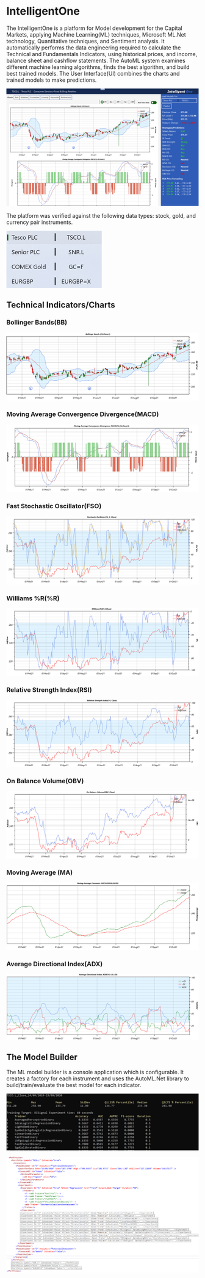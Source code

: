 # IntelligentOne
The IntelligentOne is a platform for Model development for the Capital Markets, applying Machine Learning(ML) techniques, Microsoft ML.Net technology, Quantitative techniques, and Sentiment analysis. It automatically performs the data engineering required to calculate the Technical and Fundamentals Indicators, using historical prices, and income, balance sheet and cashflow statements. The AutoML system examines different machine learning algorithms, finds the best algorithm, and build best trained models. The User Interface(UI) combines the charts and trained models to make predictions.

![IntelligentOne UWP App](/images/IntelligentOneScreenshot1.png)

The platform was verified against the following data types: stock, gold, and currency pair instruments.

<img src="./images/IntelligentOneScreenshot0.png" alt="My Project Tickers" width="250" height="150">

## Technical Indicators/Charts
### Bollinger Bands(BB)
![BB Chart](/images/IntelligentOneScreenshot3.png)

### Moving Average Convergence Divergence(MACD)
![MACD Chart](/images/IntelligentOneScreenshot4.png)

### Fast Stochastic Oscillator(FSO) 
![FSO Chart](/images/IntelligentOneScreenshot5.png)

### Williams %R(%R) 
![WR Chart](/images/IntelligentOneScreenshot6.png)

### Relative Strength Index(RSI) 
![RSI Chart](/images/IntelligentOneScreenshot7.png)

### On Balance Volume(OBV)
![OBV Chart](/images/IntelligentOneScreenshot8.png)

### Moving Average (MA)
![MA Chart](/images/IntelligentOneScreenshot9.png)

### Average Directional Index(ADX)
![ADX Chart](/images/IntelligentOneScreenshot10.png)

## The Model Builder
The ML model builder is a console application which is configurable. It creates a factory for each instrument and uses the AutoML.Net library to build/train/evaluate the best model for each indicator.

![The MlBuilder](/images/IntelligentOneScreenshot25.png)

![The MlBuilder Config](/images/IntelligentOneScreenshot26.png)
